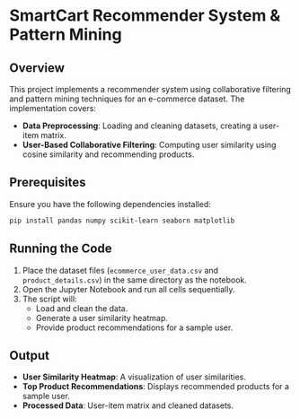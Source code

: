 # SmartCart Recommender System & Pattern Mining

## Overview
This project implements a recommender system using collaborative filtering and pattern mining techniques for an e-commerce dataset. The implementation covers:
- **Data Preprocessing**: Loading and cleaning datasets, creating a user-item matrix.
- **User-Based Collaborative Filtering**: Computing user similarity using cosine similarity and recommending products.

## Prerequisites
Ensure you have the following dependencies installed:
```bash
pip install pandas numpy scikit-learn seaborn matplotlib
```

## Running the Code
1. Place the dataset files (`ecommerce_user_data.csv` and `product_details.csv`) in the same directory as the notebook.
2. Open the Jupyter Notebook and run all cells sequentially.
3. The script will:
   - Load and clean the data.
   - Generate a user similarity heatmap.
   - Provide product recommendations for a sample user.

## Output
- **User Similarity Heatmap**: A visualization of user similarities.
- **Top Product Recommendations**: Displays recommended products for a sample user.
- **Processed Data**: User-item matrix and cleaned datasets.